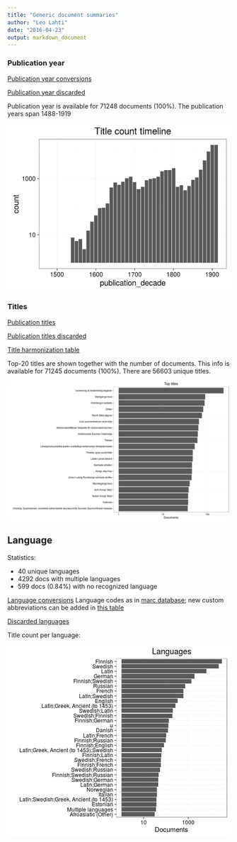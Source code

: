 ```yaml
---
title: "Generic document summaries"
author: "Leo Lahti"
date: "2016-04-23"
output: markdown_document
---
```



### Publication year

[Publication year conversions](output.tables/publication_year_conversion.csv)

[Publication year discarded](output.tables/publication_year_discarded.csv)

Publication year is available for 71248 documents (100%). The publication years span 1488-1919

![plot of chunk summarypublicationyear](figure/summarypublicationyear-1.png)


### Titles

[Publication titles](output.tables/title_accepted.csv)

[Publication titles discarded](output.tables/title_discarded.csv)

[Title harmonization table](output.tables/title_conversion_nontrivial.csv)

Top-20 titles are shown together with the number of documents. This info is available for 71245 documents (100%). There are 56603 unique titles.

![plot of chunk summarytitle](figure/summarytitle-1.png)

## Language

Statistics:

 * 40 unique languages
 * 4292 docs with multiple languages
 * 599 docs (0.84%) with no recognized language 
 
[Language conversions](output.tables/language_conversions.csv) Language codes as in [marc database](http://www.loc.gov/marc/languages/language_code.html); new custom abbreviations can be added in [this table](https://github.com/rOpenGov/bibliographica/blob/master/inst/extdata/language_abbreviations.csv)

[Discarded languages](output.tables/language_discarded.csv)

Title count per language:

![plot of chunk summarylang](figure/summarylang-1.png)

